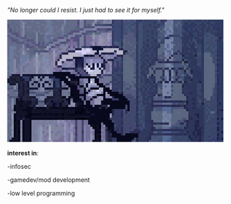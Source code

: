 *"No longer could I resist. I just had to see it for myself."*

![link playing](quirrel-cityoftears.gif)



**interest in**:

-infosec

-gamedev/mod development

-low level programming





